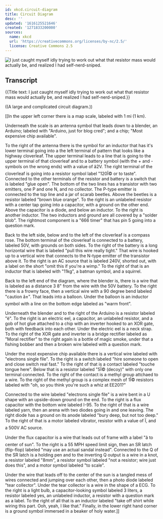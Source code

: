 ```yaml
---
id: xkcd.circuit-diagram
title: Circuit Diagram
desc: ''
updated: '1616125521646'
created: '1271833200000'
sources:
  name: xkcd
  url: 'https://creativecommons.org/licenses/by-nc/2.5/'
  license: Creative Commons 2.5
---
```

![I just caught myself idly trying to work out what that resistor mass would actually be, and realized I had self-nerd-sniped.](https://imgs.xkcd.com/comics/circuit_diagram.png)

## Transcript
{{Title text: I just caught myself idly trying to work out what that resistor mass would actually be, and realized I had self-nerd-sniped.}}

((A large and complicated circuit diagram.))

[[In the upper left corner there is a map scale, labeled with 1 mi (1 km).

Underneath the scale is an antenna symbol that leads down to a blender, an Arduino; labeled with "Arduino, just for blog cred"; and a chip; "Most expensive chip available".

To the right of the antenna there is the symbol for an inductor that has it's lower terminal going into a the left terminal of pattern that looks like a highway cloverleaf.  The upper terminal leads to a line that is going to the upper terminal of that cloverleaf and to a battery symbol (with the + and - symbols on the wrong ends) with a value of â2V.  The right terminal of the cloverleaf is going into a resistor symbol label "120Î© or to taste".  Connected to the other terminals of the resistor and battery is a switch that is labeled "glue open".  The bottom of the two lines has a transistor with two emitters, one P and one N, and no collector.  The P-type emitter is connected to the top line and a jar of scarab beetles.  Above the beetles is a resistor labeled "brown blue orange". To the right is an unlabeled resistor with a center tap going into a capacitor, with a ground on the other end.  Above the capacitor is a diode, and below an inductor.  To the right is another inductor.  The two inductors and ground are all covered by a "solder blob".  The rightmost component is a "666 timer" that has pin 5 going into a question mark.

Back to the left side, below and to the left of the cloverleaf is a compass rose.  The bottom terminal of the cloverleaf is connected to a battery, labeled 50V, with grounds on both sides.  To the right of the battery is a long horizontal wire that is labeled "pull this wire really tight."  That wire is hooked up to a vertical wire that connects to the N-type emitter of the transistor above it.  To the right is an AC source that is labeled 240V, shorted out, with a label on the short "omit this if you're a wimp."  To the right of that is an inductor that is labeled with "11kg", a batman symbol, and a squirrel.

Back to the left end of the diagram, where the blender is, there is a wire that is labeled as a distance 3
8" from the wire with the 50V battery.  To the right there is a frowny face, then a vertical wire with a 90 degree bend labeled "caution â±".  That leads into a balloon.  Under the balloon is an inductor symbol with a line on the bottom edge labeled as "warm front".

Underneath the blender and to the right of the Arduino is a resistor labeled "ë".  To the right is an electric eel, a capacitor, an unlabeled resistor, and a gob of hot glue attached to a chip with an inverter hooked to an XOR gate, both with feedback into each other.  Under the electric eel is a neck strap.  To the right of the XOR gate and inverter is a bridge rectifier labeled as "Moral rectifier"  to the right again is a bottle of magic smoke, under that a fishing bobber and then a broken wire labeled with a question mark. 

Under the most expensive chip available there is a vertical wire labeled with "electrons single file".  To the right is a switch labeled "hire someone to open and close switch real fast."  To the right of that is a contact labeled "touche tongue here".  Below that is a resistor labeled "5Î© (decoy)" with only one terminal connected.  To the right of the contact is a methyl group attchaed to a wire.  To the right of the methyl group is a complex mesh of 1Î© resistors labeled with "oh, so you think you're such a whiz at EE201?"

Connected to the wire labeled "electrons single file" is a wire bent in a U shape with an upside-down ground on the end.  To the right is a flux capacitor with the bottom wire labeled I-95.  To the right of that is a wire labeled yarn, then an arena with two diodes going in and one leaving.  The right diode has a ground on its anode labeled "bury deep, but not too deep."  To the right of that is a motor labeled vibrator, resistor with a value of Ï, and a 500V AC source.

Under the flux capacitor is a wire that leads out of frame with a label "â to center of sun".  To the right is a 55 MPH speed limit sign, then an SR latch (flip-flop) labeled "may use an actual sandal instead".  Connected to the Q of the SR latch is a holding pen and to the inverting Q output is a wire in a knot, a resistor labeled "8mm", a resistor symbol labeled "not a resistor; wire just does this", and a motor symbol labeled "to scale".

Under the wire that leads off to the center of the sun is a tangled mess of wires connected and jumping over each other, then a photo diode labeled "tear collector".  Under the tear collector is a wire in the shape of a ECG.  To the right is a light bulb, a capacitor-looking symbol labeled 3 liters, a resistor labeled yes, an unlabeled inductor, a resistor with a question mark as a label.  To the right of all that is an inductor labeled "take off shirt while wiring this part.  Ooh, yeah, I like that."  Finally, in the lower right hand corner is a ground symbol immersed in a beaker of holy water.]]

